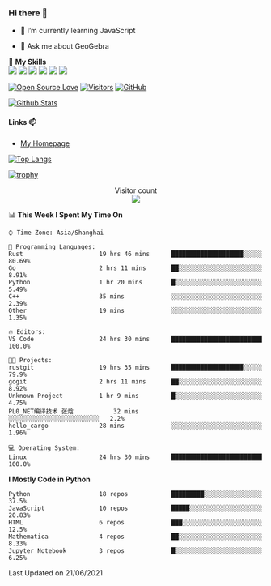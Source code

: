 ### Hi there 👋

<!--
**wuyudi/wuyudi** is a ✨ _special_ ✨ repository because its `README.md` (this file) appears on your GitHub profile.

Here are some ideas to get you started:

- 🔭 I’m currently working on ...
- 👯 I’m looking to collaborate on ...
- 🤔 I’m looking for help with ...

- 📫 How to reach me: ...
- 😄 Pronouns: ...
- ⚡ Fun fact: ...
-->

- 🌱 I’m currently learning JavaScript

- 💬 Ask me about GeoGebra

🌟 **My Skills**  
![](https://img.shields.io/badge/-Svelte-3e74a2?style=flat-square&logo=Svelte&logoColor=fff)
![](https://img.shields.io/badge/-TypeScript-3e74a2?style=flat-square&logo=TypeScript&logoColor=fff)
![](https://img.shields.io/badge/-JavaScript-3e74a2?style=flat-square&logo=JavaScript&logoColor=fff)
![](https://img.shields.io/badge/-Python-3e74a2?style=flat-square&logo=Python&logoColor=fff)
![](https://img.shields.io/badge/-Mathematica-3e74a2?style=flat-square&logo=Wolfram&logoColor=fff)
![](https://img.shields.io/badge/-C%2B%2B-3e74a2?style=flat-square&logo=C%2B%2B&logoColor=fff)

[![Open Source Love](https://badges.frapsoft.com/os/v1/open-source.svg?v=103)](https://github.com/wuyudi/)
[![Visitors](https://visitor-badge.glitch.me/badge?page_id=wuyudi.wuyudi)](https://github.com/wuyudi/)
[![GitHub](https://img.shields.io/github/followers/wuyudi.svg?lable=GitHub&style=social)](https://github.com/wuyudi/)

[![Github Stats](https://github-readme-stats.vercel.app/api?username=wuyudi&show_icons=true)](https://github.com/wuyudi/)

#### Links 📫

* [My Homepage](https://wuyudi.github.io/blog/)

[![Top Langs](https://github-readme-stats.vercel.app/api/top-langs/?username=wuyudi&hide=HTML,jupyter%20notebook&layout=compact)](https://github.com/wuyudi/github-readme-stats)

[![trophy](https://github-profile-trophy.vercel.app/?username=wuyudi&theme=onedark)](https://github.com/ryo-ma/github-profile-trophy)

<p align="center"> 
  Visitor count<br>
  <img src="https://profile-counter.glitch.me/wuyudi/count.svg" />
</p>

<!--START_SECTION:waka-->
📊 **This Week I Spent My Time On** 

```text
⌚︎ Time Zone: Asia/Shanghai

💬 Programming Languages: 
Rust                     19 hrs 46 mins      ████████████████████░░░░░   80.69% 
Go                       2 hrs 11 mins       ██░░░░░░░░░░░░░░░░░░░░░░░   8.91% 
Python                   1 hr 20 mins        █░░░░░░░░░░░░░░░░░░░░░░░░   5.49% 
C++                      35 mins             ░░░░░░░░░░░░░░░░░░░░░░░░░   2.39% 
Other                    19 mins             ░░░░░░░░░░░░░░░░░░░░░░░░░   1.35%

🔥 Editors: 
VS Code                  24 hrs 30 mins      █████████████████████████   100.0%

🐱‍💻 Projects: 
rustgit                  19 hrs 35 mins      ████████████████████░░░░░   79.9% 
gogit                    2 hrs 11 mins       ██░░░░░░░░░░░░░░░░░░░░░░░   8.92% 
Unknown Project          1 hr 9 mins         █░░░░░░░░░░░░░░░░░░░░░░░░   4.75% 
PL0_NET编译技术 张焓           32 mins             ░░░░░░░░░░░░░░░░░░░░░░░░░   2.2% 
hello_cargo              28 mins             ░░░░░░░░░░░░░░░░░░░░░░░░░   1.96%

💻 Operating System: 
Linux                    24 hrs 30 mins      █████████████████████████   100.0%

```

**I Mostly Code in Python** 

```text
Python                   18 repos            █████████░░░░░░░░░░░░░░░░   37.5% 
JavaScript               10 repos            █████░░░░░░░░░░░░░░░░░░░░   20.83% 
HTML                     6 repos             ███░░░░░░░░░░░░░░░░░░░░░░   12.5% 
Mathematica              4 repos             ██░░░░░░░░░░░░░░░░░░░░░░░   8.33% 
Jupyter Notebook         3 repos             █░░░░░░░░░░░░░░░░░░░░░░░░   6.25%

```



 Last Updated on 21/06/2021
<!--END_SECTION:waka-->
